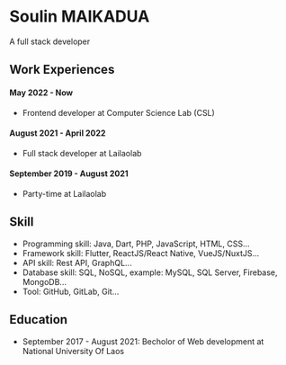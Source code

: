 # Soulin MAIKADUA
A full stack developer


## Work Experiences

#### May 2022 - Now
- Frontend developer at Computer Science Lab (CSL)
#### August 2021 - April 2022
- Full stack developer at Lailaolab
#### September 2019 - August 2021
- Party-time at Lailaolab

## Skill
- Programming skill: Java, Dart, PHP, JavaScript, HTML, CSS...
- Framework skill: Flutter, ReactJS/React Native, VueJS/NuxtJS...
- API skill: Rest API, GraphQL...
- Database skill: SQL, NoSQL, example: MySQL, SQL Server, Firebase, MongoDB...
- Tool: GitHub, GitLab, Git...

## Education
- September 2017 - August 2021: Becholor of Web development at National University Of Laos
